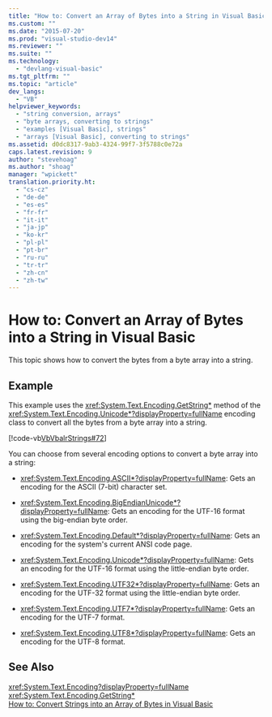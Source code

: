 ```yaml
---
title: "How to: Convert an Array of Bytes into a String in Visual Basic"
ms.custom: ""
ms.date: "2015-07-20"
ms.prod: "visual-studio-dev14"
ms.reviewer: ""
ms.suite: ""
ms.technology: 
  - "devlang-visual-basic"
ms.tgt_pltfrm: ""
ms.topic: "article"
dev_langs: 
  - "VB"
helpviewer_keywords: 
  - "string conversion, arrays"
  - "byte arrays, converting to strings"
  - "examples [Visual Basic], strings"
  - "arrays [Visual Basic], converting to strings"
ms.assetid: d0dc8317-9ab3-4324-99f7-3f5788c0e72a
caps.latest.revision: 9
author: "stevehoag"
ms.author: "shoag"
manager: "wpickett"
translation.priority.ht: 
  - "cs-cz"
  - "de-de"
  - "es-es"
  - "fr-fr"
  - "it-it"
  - "ja-jp"
  - "ko-kr"
  - "pl-pl"
  - "pt-br"
  - "ru-ru"
  - "tr-tr"
  - "zh-cn"
  - "zh-tw"
---
```

# How to: Convert an Array of Bytes into a String in Visual Basic
This topic shows how to convert the bytes from a byte array into a string.  
  
## Example  
 This example uses the <xref:System.Text.Encoding.GetString*> method of the <xref:System.Text.Encoding.Unicode*?displayProperty=fullName> encoding class to convert all the bytes from a byte array into a string.  
  
 [!code-vb[VbVbalrStrings#72](../../../../visual-basic\language-reference\functions/codesnippet/VisualBasic/how-to-convert-an-array-of-bytes-into-a-string_1.vb)]  
  
 You can choose from several encoding options to convert a byte array into a string:  
  
-   <xref:System.Text.Encoding.ASCII*?displayProperty=fullName>: Gets an encoding for the ASCII (7-bit) character set.  
  
-   <xref:System.Text.Encoding.BigEndianUnicode*?displayProperty=fullName>: Gets an encoding for the UTF-16 format using the big-endian byte order.  
  
-   <xref:System.Text.Encoding.Default*?displayProperty=fullName>: Gets an encoding for the system's current ANSI code page.  
  
-   <xref:System.Text.Encoding.Unicode*?displayProperty=fullName>: Gets an encoding for the UTF-16 format using the little-endian byte order.  
  
-   <xref:System.Text.Encoding.UTF32*?displayProperty=fullName>: Gets an encoding for the UTF-32 format using the little-endian byte order.  
  
-   <xref:System.Text.Encoding.UTF7*?displayProperty=fullName>: Gets an encoding for the UTF-7 format.  
  
-   <xref:System.Text.Encoding.UTF8*?displayProperty=fullName>: Gets an encoding for the UTF-8 format.  
  
## See Also  
 <xref:System.Text.Encoding?displayProperty=fullName>   
 <xref:System.Text.Encoding.GetString*>   
 [How to: Convert Strings into an Array of Bytes in Visual Basic](../../../../visual-basic\programming-guide\language-features\strings/how-to-convert-strings-into-an-array-of-bytes.md)